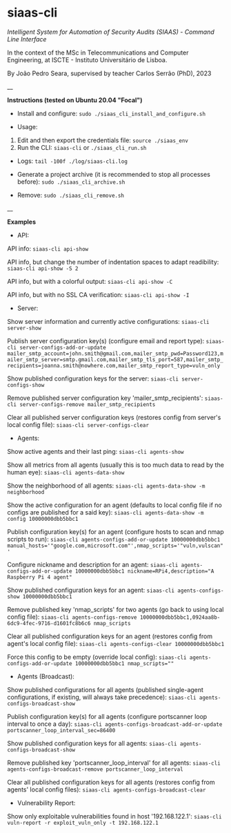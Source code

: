 # siaas-cli

_Intelligent System for Automation of Security Audits (SIAAS) - Command Line Interface_

In the context of the MSc in Telecommunications and Computer Engineering, at ISCTE - Instituto Universitário de Lisboa.

By João Pedro Seara, supervised by teacher Carlos Serrão (PhD), 2023

__

**Instructions (tested on Ubuntu 20.04 "Focal")**

 - Install and configure: `sudo ./siaas_cli_install_and_configure.sh`

 - Usage:

1. Edit and then export the credentials file: `source ./siaas_env`
2. Run the CLI: `siaas-cli` or `./siaas_cli_run.sh`

 - Logs: `tail -100f ./log/siaas-cli.log`

 - Generate a project archive (it is recommended to stop all processes before): `sudo ./siaas_cli_archive.sh`

 - Remove: `sudo ./siaas_cli_remove.sh`

__

**Examples**

- API:

API info: `siaas-cli api-show`

API info, but change the number of indentation spaces to adapt readibility: `siaas-cli api-show -S 2`

API info, but with a colorful output: `siaas-cli api-show -C`

API info, but with no SSL CA verification: `siaas-cli api-show -I`

- Server:

Show server information and currently active configurations: `siaas-cli server-show`

Publish server configuration key(s) (configure email and report type): `siaas-cli server-configs-add-or-update mailer_smtp_account=john.smith@gmail.com,mailer_smtp_pwd=Password123,mailer_smtp_server=smtp.gmail.com,mailer_smtp_tls_port=587,mailer_smtp_recipients=joanna.smith@nowhere.com,mailer_smtp_report_type=vuln_only`

Show published configuration keys for the server: `siaas-cli server-configs-show`

Remove published server configuration key 'mailer_smtp_recipients': `siaas-cli server-configs-remove mailer_smtp_recipients`

Clear all published server configuration keys (restores config from server's local config file): `siaas-cli server-configs-clear`

- Agents:

Show active agents and their last ping: `siaas-cli agents-show`

Show all metrics from all agents (usually this is too much data to read by the human eye): `siaas-cli agents-data-show`

Show the neighborhood of all agents: `siaas-cli agents-data-show -m neighborhood`

Show the active configuration for an agent (defaults to local config file if no configs are published for a said key): `siaas-cli agents-data-show -m config 10000000dbb5bbc1`

Publish configuration key(s) for an agent (configure hosts to scan and nmap scripts to run): `siaas-cli agents-configs-add-or-update 10000000dbb5bbc1 manual_hosts='"google.com,microsoft.com"',nmap_scripts='"vuln,vulscan"'`

Configure nickname and description for an agent: `siaas-cli agents-configs-add-or-update 10000000dbb5bbc1 nickname=RPi4,description="A Raspberry Pi 4 agent"`

Show published configuration keys for an agent: `siaas-cli agents-configs-show 10000000dbb5bbc1`

Remove published key 'nmap_scripts' for two agents (go back to using local config file): `siaas-cli agents-configs-remove 10000000dbb5bbc1,0924aa8b-6dc9-4fec-9716-d1601fc8b6c6 nmap_scripts`

Clear all published configuration keys for an agent (restores config from agent's local config file): `siaas-cli agents-configs-clear 10000000dbb5bbc1`

Force this config to be empty (override local config): `siaas-cli agents-configs-add-or-update 10000000dbb5bbc1 nmap_scripts=""`

- Agents (Broadcast):

Show published configurations for all agents (published single-agent configurations, if existing, will always take precedence): `siaas-cli agents-configs-broadcast-show`

Publish configuration key(s) for all agents (configure portscanner loop interval to once a day): `siaas-cli agents-configs-broadcast-add-or-update portscanner_loop_interval_sec=86400`

Show published configuration keys for all agents: `siaas-cli agents-configs-broadcast-show`

Remove published key 'portscanner_loop_interval' for all agents: `siaas-cli agents-configs-broadcast-remove portscanner_loop_interval`

Clear all published configuration keys for all agents (restores config from agents' local config files): `siaas-cli agents-configs-broadcast-clear`

- Vulnerability Report:

Show only exploitable vulnerabilities found in host '192.168.122.1': `siaas-cli vuln-report -r exploit_vuln_only -t 192.168.122.1`

